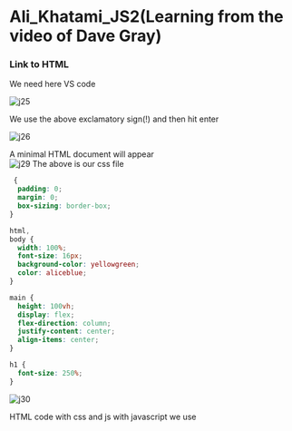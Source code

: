 # Ali_Khatami_JS2(Learning from the video of Dave Gray)

###  Link to HTML

We need here VS code 

![j25](https://github.com/C191068/Ali_Khatami_Js2/assets/89090776/cf428820-e7e4-4764-828a-803895026de5)

We use the above exclamatory sign(!) and then hit enter <br>

![j26](https://github.com/C191068/Ali_Khatami_Js2/assets/89090776/54586549-7fcc-490b-aa17-a8825d9ba2c8)

A minimal HTML document will appear <br>
![j29](https://github.com/C191068/Ali_Khatami_Js2/assets/89090776/6c73c2eb-6552-4dde-b3bc-118cae2a9086)
The above is our css file <br>

```css
 {
  padding: 0;
  margin: 0;
  box-sizing: border-box;
}

html,
body {
  width: 100%;
  font-size: 16px;
  background-color: yellowgreen;
  color: aliceblue;
}

main {
  height: 100vh;
  display: flex;
  flex-direction: column;
  justify-content: center;
  align-items: center;
}

h1 {
  font-size: 250%;
}

```



![j30](https://github.com/C191068/Ali_Khatami_Js2/assets/89090776/da836afc-6d5f-4d5d-919a-5455d82ecd7c)

HTML code with css and js 
with javascript we use <script> element, script element will have source attribute <br>

script element have a closing script tag <br>


```html

<!DOCTYPE html>
<html lang="en">
  <head>
    <meta charset="UTF-8" />
    <meta name="viewport" content="width=device-width, initial-scale=1.0" />
    <title>Welcome to Khatami Show</title>
    <link rel="stylesheet" href="css/khatami.css" />
    <script>
      console.log("My name is Ali Khatami");
    </script>
  </head>
  <body>
    <main><h1>Welcome everyone to Khatami Show</h1></main>
  </body>
</html>

```

![j27](https://github.com/C191068/Ali_Khatami_Js2/assets/89090776/7cacd176-1143-4cb3-b445-b91cc0950c27)

At chrome press ```Ctrl + O``` then the above window for accessing to our local files will pop up <br>

![j28](https://github.com/C191068/Ali_Khatami_Js2/assets/89090776/677d7ece-1a70-4137-9626-93291b7b2c0d)


So at the left side we can see our webpage shown with black arrow  <br>
and on rigt side the message passed to the console shown with white arrow<br>



Now we will insert javascript into it's own file and link it with our html <br>

![j31](https://github.com/C191068/Ali_Khatami_Js2/assets/89090776/363c824d-826e-4890-8404-a7980e268375)

Here we created a new js folder with new js file in it <br>

![j32](https://github.com/C191068/Ali_Khatami_Js2/assets/89090776/108af14a-914a-46ae-9eaf-866f3b5e4b21)

we have the above code in the js file <br>

![j33](https://github.com/C191068/Ali_Khatami_Js2/assets/89090776/9eab69c9-3635-461c-9c60-1201618c5850)
We have the link js with html in the above way <br>

![j34](https://github.com/C191068/Ali_Khatami_Js2/assets/89090776/76638224-f755-46bb-9395-45658576c6c3)

We can see at console the message prints again <br>

![j35](https://github.com/C191068/Ali_Khatami_Js2/assets/89090776/c8c9e1df-c7d9-4703-b1a6-037d53bc2d42)

we use the above three code at our js file <br>

![j36](https://github.com/C191068/Ali_Khatami_Js2/assets/89090776/75ff9dc8-dc79-479e-aa6f-86ea805808f9)

we got the above three message at console <br>








